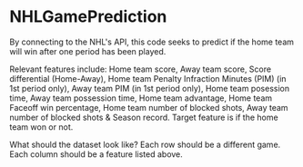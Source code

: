 # NHLGamePrediction
By connecting to the NHL's API, this code seeks to predict if the home team will win after one period has been played.

Relevant features include:
Home team score, Away team score, Score differential (Home-Away), Home team Penalty Infraction Minutes (PIM) (in 1st period only), Away team PIM (in 1st period only), Home team posession time, Away team possession time, Home team advantage, Home team Faceoff win percentage, Home team number of blocked shots, Away team number of blocked shots & Season record.
Target feature is if the home team won or not.

What should the dataset look like?
Each row should be a different game. Each column should be a feature listed above.
